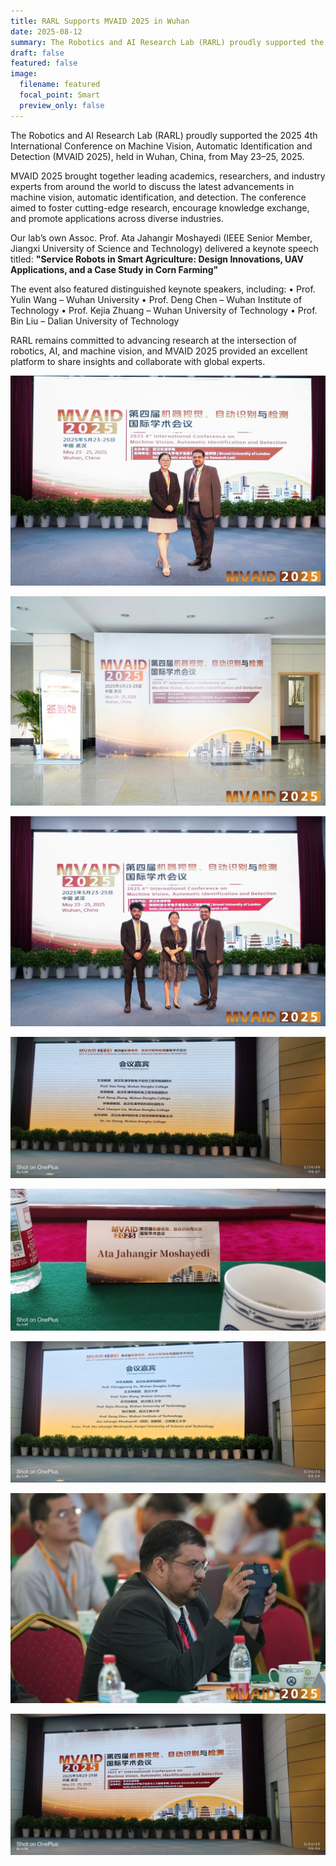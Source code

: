 ```yaml
---
title: RARL Supports MVAID 2025 in Wuhan
date: 2025-08-12
summary: The Robotics and AI Research Lab (RARL) proudly supported the 2025 4th International Conference on Machine Vision, Automatic Identification and Detection (MVAID 2025), held in Wuhan, China, from May 23–25, 2025.
draft: false
featured: false
image:
  filename: featured
  focal_point: Smart
  preview_only: false
---
```


The Robotics and AI Research Lab (RARL) proudly supported the 2025 4th International Conference on Machine Vision, Automatic Identification and Detection (MVAID 2025), held in Wuhan, China, from May 23–25, 2025.

MVAID 2025 brought together leading academics, researchers, and industry experts from around the world to discuss the latest advancements in machine vision, automatic identification, and detection. The conference aimed to foster cutting-edge research, encourage knowledge exchange, and promote applications across diverse industries.

Our lab’s own Assoc. Prof. Ata Jahangir Moshayedi (IEEE Senior Member, Jiangxi University of Science and Technology) delivered a keynote speech titled:
**"Service Robots in Smart Agriculture: Design Innovations, UAV Applications, and a Case Study in Corn Farming"**

The event also featured distinguished keynote speakers, including:
• Prof. Yulin Wang – Wuhan University
• Prof. Deng Chen – Wuhan Institute of Technology
• Prof. Kejia Zhuang – Wuhan University of Technology
• Prof. Bin Liu – Dalian University of Technology

RARL remains committed to advancing research at the intersection of robotics, AI, and machine vision, and MVAID 2025 provided an excellent platform to share insights and collaborate with global experts.

![](mvaid_(1).jpg)

![](mvaid_(2).jpg)

![](mvaid_(3).jpg)

![](mvaid_(4).jpg)

![](mvaid_(5).jpg)

![](mvaid_(6).jpg)

![](mvaid_(7).jpg)

![](mvaid_(8).jpg)

